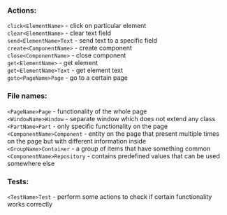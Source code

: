 ### Actions:
`click<ElementName>` - click on particular element  
`clear<ElementName>` - clear text field  
`send<ElementName>Text` - send text to a specific field  
`create<ComponentName>` - create component  
`close<ComponentName>` - close component  
`get<ElementName>` - get element  
`get<ElementName>Text` - get element text  
`goto<PageName>Page` - go to a certain page  

### File names:
`<PageName>Page` - functionality of the whole page  
`<WindowName>Window` - separate window which does not extend any class  
`<PartName>Part` - only specific functionality on the page  
`<ComponentName>Component` - entity on the page that present multiple times on the page but with different information inside  
`<GroupName>Container` - a group of items that have something common  
`<ComponentName>Repository` - contains predefined values that can be used somewhere else  

### Tests:
`<TestName>Test` - perform some actions to check if certain functionality works correctly  